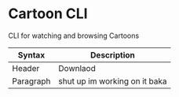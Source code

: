 # Cartoon CLI
CLI for watching and browsing Cartoons


| Syntax | Description |
| ----------- | ----------- |
| Header | Downlaod |
| Paragraph | shut up im working on it baka |
  
